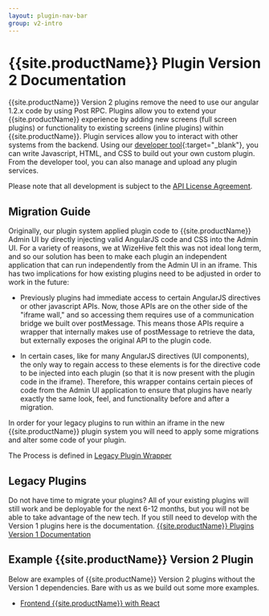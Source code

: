 ```yaml
---
layout: plugin-nav-bar
group: v2-intro
---
```


# {{site.productName}} Plugin Version 2 Documentation

{{site.productName}} Version 2 plugins remove the need to use our angular 1.2.x code by using Post RPC.
Plugins allow you to extend your {{site.productName}} experience by adding new screens (full screen plugins) or functionality to existing screens (inline plugins) within {{site.productName}}. Plugin services allow you to interact with other systems from the backend. Using our [developer tool]({{site.clientDomain}}/account/developer){:target="_blank"}, you can write Javascript, HTML, and CSS to build out your own custom plugin. From the developer tool, you can also manage and upload any plugin services.

Please note that all development is subject to the [API License Agreement]({{site.marketingDomain}}/terms-of-service/api).

## Migration Guide 

Originally, our plugin system applied plugin code to {{site.productName}} Admin UI by directly injecting valid AngularJS code and CSS into the Admin UI. For a variety of reasons, we at WizeHive felt this was not ideal long term, and so our solution has been to make each plugin an independent application that can run independently from the Admin UI in an iframe. This has two implications for how existing plugins need to be adjusted in order to work in the future:

* Previously plugins had immediate access to certain AngularJS directives or other javascript APIs. Now, those APIs are on the other side of the "iframe wall," and so accessing them requires use of a communication bridge we built over postMessage. This means those APIs require a wrapper that internally makes use of postMessage to retrieve the data, but externally exposes the original API to the plugin code.

* In certain cases, like for many AngularJS directives (UI components), the only way to regain access to these elements is for the directive code to be injected into each plugin (so that it is now present with the plugin code in the iframe). Therefore, this wrapper contains certain pieces of code from the Admin UI application to ensure that plugins have nearly exactly the same look, feel, and functionality before and after a migration.

In order for your legacy plugins to run within an iframe in the new {{site.productName}} plugin system you will need to apply some migrations and alter some code of your plugin.

The Process is defined in [Legacy Plugin Wrapper](https://github.com/ZengineHQ/legacy-plugin-wrapper)

## Legacy Plugins

Do not have time to migrate your plugins? All of your existing plugins will still work and be deployable for the next 6-12 months, but you will not be able to take advantage of the new tech.
If you still need to develop with the Version 1 plugins here is the documentation. [{{site.productName}} Plugins Version 1 Documentation]({{site.baseurl}}/plugins/)

## Example {{site.productName}} Version 2 Plugin

Below are examples of {{site.productName}} Version 2 plugins without the Version 1 dependencies. Bare with us as we build out some more examples.
    
  * [Frontend {{site.productName}} with React ](https://github.com/ZengineHQ/zengine-frontend-plugin-react)
